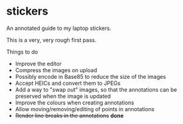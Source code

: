 # stickers

An annotated guide to my laptop stickers.

This is a very, very rough first pass.

Things to do

* Improve the editor
* Compress the images on upload
* Possibly encode in Base85 to reduce the size of the images
* Accept HEICs and convert them to JPEGs
* Add a way to "swap out" images, so that the annotations can be preserved when the image is updated
* Improve the colours when creating annotations
* Allow moving/removing/editing of points in annotations
* ~~Render line breaks in the annotations~~ **done**
